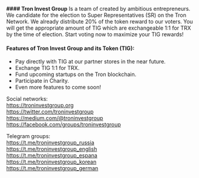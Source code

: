 **#### Tron Invest Group**
Is a team of created by ambitious entrepreneurs. We candidate for the election to Super Representatives (SR) on the Tron Network. We already distribute 20% of the token reward to our voters. You will get the appropriate amount of TIG which are exchangeable 1:1 for TRX by the time of election. Start voting now to maximize your TIG rewards!

#### Features of Tron Invest Group and its Token (TIG):
- Pay directly with TIG at our partner stores in the near future.
- Exchange TIG 1:1 for TRX.
- Fund upcoming startups on the Tron blockchain.
- Participate in Charity.
- Even more features to come soon!

Social networks:  
https://troninvestgroup.org  
https://twitter.com/troninvestgroup  
https://medium.com/@troninvestgroup  
https://facebook.com/groups/troninvestgroup  

Telegram groups:  
https://t.me/troninvestgroup_russia  
https://t.me/troninvestgroup_english  
https://t.me/troninvestgroup_espana  
https://t.me/troninvestgroup_korean  
https://t.me/troninvestgroup_german  
